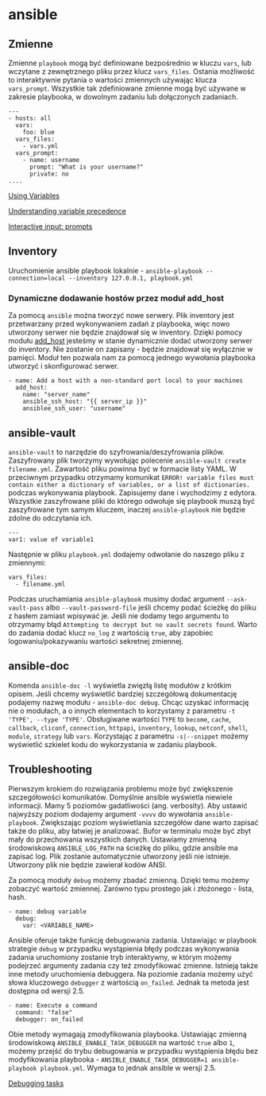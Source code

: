 # ansible

## Zmienne

Zmienne `playbook` mogą być definiowane bezpośrednio w kluczu `vars`, lub wczytane z zewnętrznego pliku przez klucz `vars_files`. Ostania możliwość to interaktywnie pytania o wartości zmiennych używając klucza `vars_prompt`. Wszystkie tak zdefiniowane zmienne mogą być używane w zakresie playbooka, w dowolnym zadaniu lub dołączonych zadaniach.

```
---
- hosts: all
  vars:
    foo: blue
  vars_files:
    - vars.yml
  vars_prompt:
    - name: username
      prompt: "What is your username?"
      private: no
....
```

[Using Variables](https://docs.ansible.com/ansible/latest/user_guide/playbooks_variables.html)

[Understanding variable precedence](https://docs.ansible.com/ansible/latest/user_guide/playbooks_variables.html#understanding-variable-precedence)

[Interactive input: prompts](https://docs.ansible.com/ansible/latest/user_guide/playbooks_prompts.html)

## Inventory

Uruchomienie ansible playbook lokalnie - `ansible-playbook --connection=local --inventory 127.0.0.1, playbook.yml`

### Dynamiczne dodawanie hostów przez moduł add_host

Za pomocą `ansible` można tworzyć nowe serwery. Plik inventory jest przetwarzany przed wykonywaniem zadań z playbooka, więc nowo utworzony serwer nie będzie znajdował się w inventory. Dzięki pomocy modułu [add_host](https://docs.ansible.com/ansible/latest/collections/ansible/builtin/add_host_module.html) jesteśmy w stanie dynamicznie dodać utworzony serwer do inventory. Nie zostanie on zapisany - będzie znajdował się wyłącznie w pamięci. Moduł ten pozwala nam za pomocą jednego wywołania playbooka utworzyć i skonfigurować serwer.

```
- name: Add a host with a non-standard port local to your machines
  add_host:
    name: "server_name"
    ansible_ssh_host: "{{ server_ip }}"
    ansiblee_ssh_user: "username"
```

## ansible-vault

`ansible-vault` to narzędzie do szyfrowania/deszyfrowania plików. Zaszyfrowany plik tworzymy wywołując polecenie `ansible-vault create filename.yml`. Zawartość pliku powinna być w formacie listy YAML. W przeciwnym przypadku otrzymamy komunikat `ERROR! variable files must contain either a dictionary of variables, or a list of dictionaries.` podczas wykonywania playbook. Zapisujemy dane i wychodzimy z edytora. Wszystkie zaszyfrowane pliki do którego odwołuje się playbook muszą być zaszyfrowane tym samym kluczem, inaczej `ansible-playbook` nie będzie zdolne do odczytania ich.

```
---
var1: value of variable1
```

Następnie w pliku `playbook.yml` dodajemy odwołanie do naszego pliku z zmiennymi:
```
vars_files:
  - filename.yml
```

Podczas uruchamiania `ansible-playbook` musimy dodać argument `--ask-vault-pass` albo `--vault-password-file` jeśli chcemy podać ścieżkę do pliku z hasłem zamiast wpisywać je. Jeśli nie dodamy tego argumentu to otrzymamy błąd `Attempting to decrypt but no vault secrets found`.
Warto do zadania dodać klucz `no_log` z wartością `true`, aby zapobiec logowaniu/pokazywaniu wartości sekretnej zmiennej.

## ansible-doc

Komenda `ansible-doc -l` wyświetla zwięzłą listę modułów z krótkim opisem. Jeśli chcemy wyświetlić bardziej szczegółową dokumentację podajemy nazwę modułu - `ansible-doc debug`. Chcąc uzyskać informację nie o modułach, a o innych elementach to korzystamy z parametru `-t 'TYPE', --type 'TYPE'`. Obsługiwane wartości `TYPE` to `become`, `cache`, `callback`, `cliconf`, `connection`, `httpapi`, `inventory`, `lookup`, `netconf`,  `shell`,  `module`, `strategy` lub `vars`. Korzystając z parametru `-s|--snippet` możemy wyświetlić szkielet kodu do wykorzystania w zadaniu playbook.


## Troubleshooting

Pierwszym krokiem do rozwiązania problemu może być zwiększenie szczegółowości komunikatów. Domyślnie ansible wyświetla niewiele informacji. Mamy 5 poziomów gadatliwości (ang. verbosity). Aby ustawić najwyższy poziom dodajemy argument `-vvvv` do wywołania `ansible-playbook`. Zwiększając poziom wyświetlania szczegółów dane warto zapisać także do pliku, aby łatwiej je analizować. Bufor w terminalu może być zbyt mały do przechowania wszystkich danych. Ustawiamy zmienną środowiskową `ANSIBLE_LOG_PATH` na ścieżkę do pliku, gdzie ansible ma zapisać log. Plik zostanie automatycznie utworzony jeśli nie istnieje. Utworzony plik nie będzie zawierał kodów ANSI.

Za pomocą moduły `debug` możemy zbadać zmienną. Dzięki temu możemy zobaczyć wartość zmiennej. Zarówno typu prostego jak i złożonego - lista, hash.

```
- name: debug variable
  debug:
    var: <VARIABLE_NAME>
```

Ansible oferuje także funkcję debugowania zadania. Ustawiając w playbook strategie `debug` w przypadku wystąpienia błędy podczas wykonywania zadania uruchomiony zostanie tryb interaktywny, w którym możemy podejrzeć argumenty zadania czy też zmodyfikować zmienne. Istnieją także inne metody uruchomienia debuggera. Na poziomie zadania możemy użyć słowa kluczowego `debugger` z wartością `on_failed`. Jednak ta metoda jest dostępna od wersji 2.5.

```
- name: Execute a command
  command: "false"
  debugger: on_failed
```

Obie metody wymagają zmodyfikowania playbooka. Ustawiając zmienną środowiskową `ANSIBLE_ENABLE_TASK_DEBUGGER` na wartość `true` albo `1`, możemy przejść do trybu debugowania w przypadku wystąpienia błędu bez modyfikowania playbooka - `ANSIBLE_ENABLE_TASK_DEBUGGER=1 ansible-playbook playbook.yml`. Wymaga to jednak ansible w wersji 2.5.

[Debugging tasks](https://docs.ansible.com/ansible/latest/user_guide/playbooks_debugger.html)
